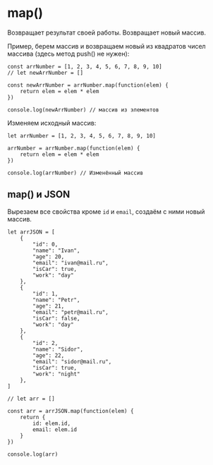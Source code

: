# map()
Возвращает результат своей работы. Возвращает новый массив.

Пример, берем массив и возвращаем новый из квадратов чисел массива (здесь метод push() не нужен):

    const arrNumber = [1, 2, 3, 4, 5, 6, 7, 8, 9, 10]
    // let newArrNumber = []

    const newArrNumber = arrNumber.map(function(elem) {
        return elem = elem * elem
    })

    console.log(newArrNumber) // массив из элементов

Изменяем исходный массив:

    let arrNumber = [1, 2, 3, 4, 5, 6, 7, 8, 9, 10]

    arrNumber = arrNumber.map(function(elem) {
        return elem = elem * elem
    })

    console.log(arrNumber) // Изменённый массив

## map() и JSON
Вырезаем все свойства кроме `id` и `email`, создаём с ними новый массив.

    let arrJSON = [
        {
            "id": 0,
            "name": "Ivan",
            "age": 20,
            "email": "ivan@mail.ru",
            "isCar": true,
            "work": "day"
        },
        {
            "id": 1,
            "name": "Petr",
            "age": 21,
            "email": "petr@mail.ru",
            "isCar": false,
            "work": "day"
        },
        {
            "id": 2,
            "name": "Sidor",
            "age": 22,
            "email": "sidor@mail.ru",
            "isCar": true,
            "work": "night"
        },
    ]

    // let arr = []

    const arr = arrJSON.map(function(elem) {
        return {
            id: elem.id,
            email: elem.id
        }
    })

    console.log(arr)
